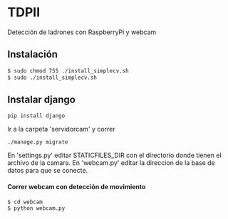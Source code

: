 # TDPII
Detección de ladrones con RaspberryPi y webcam

## Instalación

``` sh
$ sudo chmod 755 ./install_simplecv.sh
$ sudo ./install_simplecv.sh
``` 
## Instalar django

```
pip install django
``` 
Ir a la carpeta 'servidorcam' y correr

```
./manage.py migrate
``` 

En 'settings.py' editar STATICFILES_DIR con el directorio donde tienen el archivo de la camara.
En 'webcam.py' editar la direccion de la base de datos para que se conecte.
#### Correr webcam con detección de movimiento

``` sh
$ cd webcam
$ python webcam.py
``` 
